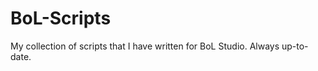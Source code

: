 BoL-Scripts
===========

My collection of scripts that I have written for BoL Studio. Always up-to-date.

